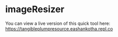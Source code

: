 # imageResizer

You can view a live version of this quick tool here: https://tangibleplumpresource.eashankotha.repl.co
